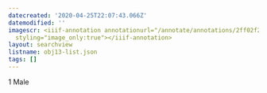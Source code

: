 ```yaml
---
datecreated: '2020-04-25T22:07:43.066Z'
datemodified: ''
imagescr: <iiif-annotation annotationurl="/annotate/annotations/2ff02f24-8741-11ea-ac9c-5254008afee6.json"
  styling="image_only:true"></iiif-annotation>
layout: searchview
listname: obj13-list.json
tags: []
---
```

1 Male